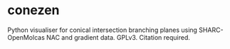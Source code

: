 # conezen
Python visualiser for conical intersection branching planes using SHARC-OpenMolcas NAC and gradient data. GPLv3. Citation required.
